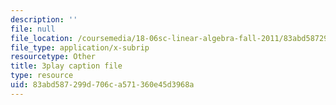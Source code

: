 ```yaml
---
description: ''
file: null
file_location: /coursemedia/18-06sc-linear-algebra-fall-2011/83abd587299d706ca571360e45d3968a_7UJ4CFRGd-U.srt
file_type: application/x-subrip
resourcetype: Other
title: 3play caption file
type: resource
uid: 83abd587-299d-706c-a571-360e45d3968a
---
```

